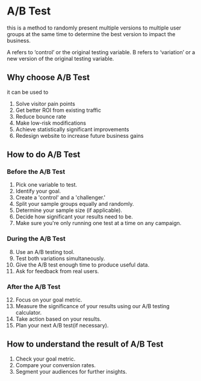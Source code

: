 # A/B Test #
this is a method to randomly present multiple versions to multiple user groups at the same time to determine the best version
to impact the business.

A refers to ‘control’ or the original testing variable.
B refers to ‘variation’ or a new version of the original testing variable. 

## Why choose A/B Test ##
it can be used to 
1. Solve visitor pain points
2. Get better ROI from existing traffic
3. Reduce bounce rate
4. Make low-risk modifications
5. Achieve statistically significant improvements
6. Redesign website to increase future business gains

## How to do A/B Test ##
### Before the A/B Test ###
1. Pick one variable to test.
2. Identify your goal.
3. Create a 'control' and a 'challenger.'
4. Split your sample groups equally and randomly.
5. Determine your sample size (if applicable).
6. Decide how significant your results need to be.
7. Make sure you're only running one test at a time on any campaign.
### During the A/B Test ###
8. Use an A/B testing tool.
9. Test both variations simultaneously.
10. Give the A/B test enough time to produce useful data.
11. Ask for feedback from real users.
### After the A/B Test ###
12. Focus on your goal metric.
13. Measure the significance of your results using our A/B testing calculator.
14. Take action based on your results.
15. Plan your next A/B test(if necessary).

## How to understand the result of A/B Test ##
1. Check your goal metric.
2. Compare your conversion rates.
3. Segment your audiences for further insights.
